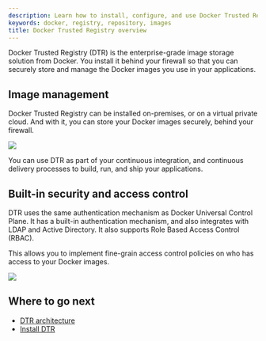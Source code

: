 ```yaml
---
description: Learn how to install, configure, and use Docker Trusted Registry.
keywords: docker, registry, repository, images
title: Docker Trusted Registry overview
---
```

Docker Trusted Registry (DTR) is the enterprise-grade image storage solution from Docker. You install it behind your firewall so that you can securely store and manage the Docker images you use in your applications.

## Image management

Docker Trusted Registry can be installed on-premises, or on a virtual private cloud. And with it, you can store your Docker images securely, behind your firewall.

![](images/overview-1.png)

You can use DTR as part of your continuous integration, and continuous delivery processes to build, run, and ship your applications.

## Built-in security and access control

DTR uses the same authentication mechanism as Docker Universal Control Plane. It has a built-in authentication mechanism, and also integrates with LDAP and Active Directory. It also supports Role Based Access Control (RBAC).

This allows you to implement fine-grain access control policies on who has access to your Docker images.

![](images/overview-2.png)

## Where to go next

* [DTR architecture](architecture.md)
* [Install DTR](install/index.md)